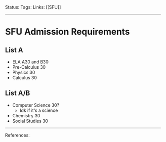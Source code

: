 Status:
Tags:
Links: [[SFU]]
___
# SFU Admission Requirements
## List A
- ELA A30 and B30
- Pre-Calculus 30
- Physics 30
- Calculus 30

## List A/B
- Computer Science 30?
	- Idk if it's a science
- Chemistry 30
- Social Studies 30
___
References: